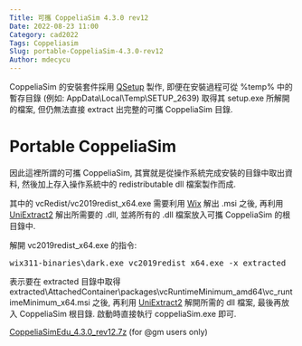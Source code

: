 ```yaml
---
Title: 可攜 CoppeliaSim 4.3.0 rev12
Date: 2022-08-23 11:00
Category: cad2022
Tags: Coppeliasim
Slug: portable-CoppeliaSim-4.3.0-rev12
Author: mdecycu
---
```


CoppeliaSim 的安裝套件採用 [QSetup] 製作, 即便在安裝過程可從 %temp% 中的暫存目錄 (例如: AppData\Local\Temp\SETUP_2639) 取得其 setup.exe 所解開的檔案, 但仍無法直接 extract 出完整的可攜 CoppeliaSim 目錄.

[QSetup]: https://www.pantaray.com/qsetup.html

<!-- PELICAN_END_SUMMARY -->

Portable CoppeliaSim
====

因此這裡所謂的可攜 CoppeliaSim, 其實就是從操作系統完成安裝的目錄中取出資料, 然後加上存入操作系統中的 redistributable dll 檔案製作而成.

其中的 vcRedist/vc2019redist_x64.exe 需要利用 [Wix] 解出 .msi 之後, 再利用 [UniExtract2] 解出所需要的 .dll, 並將所有的 .dll 檔案放入可攜 CoppeliaSim 的根目錄中.

解開 vc2019redist_x64.exe 的指令:

<pre class="brush: jscript">
wix311-binaries\dark.exe vc2019redist_x64.exe -x extracted
</pre>

表示要在 extracted 目錄中取得 extracted\AttachedContainer\packages\vcRuntimeMinimum_amd64\vc_runtimeMinimum_x64.msi 之後, 再利用 [UniExtract2] 解開所需的 dll 檔案, 最後再放入 CoppeliaSim 根目錄. 啟動時直接執行 coppeliaSim.exe 即可.

[Wix]: https://github.com/wixtoolset/wix3/releases/tag/wix3112rtm
[UniExtract2]: https://github.com/Bioruebe/UniExtract2
[CoppeliaSimEdu_4.3.0_rev12.7z] (for @gm users only)

[CoppeliaSimEdu_4.3.0_rev12.7z]: https://gmnfuedutw-my.sharepoint.com/:u:/g/personal/yen_gm_nfu_edu_tw/ESXbxhDmlUhBmPTUqAdTrLEBjvaqzZupKcgviAmxWGQdjQ

